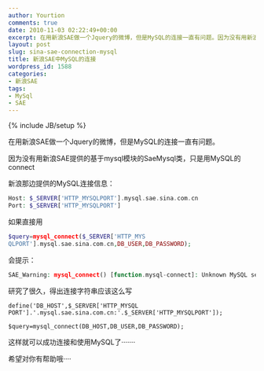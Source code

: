 ```yaml
---
author: Yourtion
comments: true
date: 2010-11-03 02:22:49+00:00
excerpt: 在用新浪SAE做一个Jquery的微博，但是MySQL的连接一直有问题。因为没有用新浪SAE提供的基于mysql模块的SaeMysql类，只是用MySQL的connect
layout: post
slug: sina-sae-connection-mysql
title: 新浪SAE中MySQL的连接
wordpress_id: 1588
categories:
- 新浪SAE
tags:
- MySql
- SAE
---
```

{% include JB/setup %}

在用新浪SAE做一个Jquery的微博，但是MySQL的连接一直有问题。

因为没有用新浪SAE提供的基于mysql模块的SaeMysql类，只是用MySQL的connect

新浪那边提供的MySQL连接信息：

```php
Host: $_SERVER['HTTP_MYSQLPORT'].mysql.sae.sina.com.cn
Port: $_SERVER['HTTP_MYSQLPORT']
```

如果直接用

```php
$query=mysql_connect($_SERVER['HTTP_MYS
QLPORT'].mysql.sae.sina.com.cn,DB_USER,DB_PASSWORD);
```

会提示：

```php
SAE_Warning: mysql_connect() [function.mysql-connect]: Unknown MySQL server host '3308mysqlsaesinacomcn' (1) in index.php on line 14
```

研究了很久，得出连接字符串应该这么写

```
define('DB_HOST',$_SERVER['HTTP_MYSQL
PORT'].'.mysql.sae.sina.com.cn:'.$_SERVER['HTTP_MYSQLPORT']);

$query=mysql_connect(DB_HOST,DB_USER,DB_PASSWORD);
```

这样就可以成功连接和使用MySQL了·······

希望对你有帮助哦····
